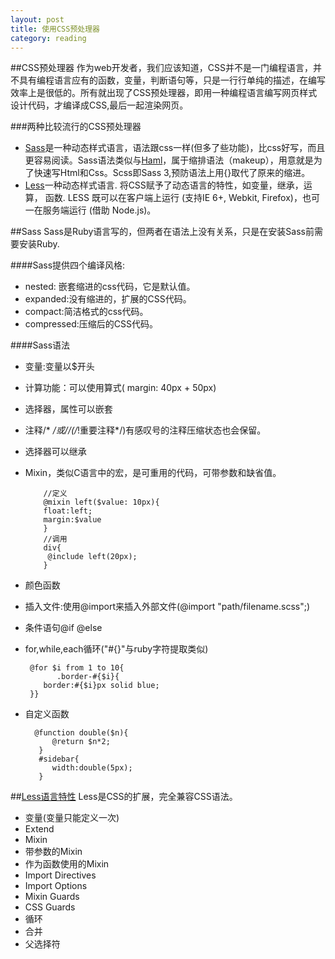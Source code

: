 ```yaml
---
layout: post
title: 使用CSS预处理器
category: reading
---
```


##CSS预处理器
作为web开发者，我们应该知道，CSS并不是一门编程语言，并不具有编程语言应有的函数，变量，判断语句等，只是一行行单纯的描述，在编写效率上是很低的。所有就出现了CSS预处理器，即用一种编程语言编写网页样式设计代码，才编译成CSS,最后一起渲染网页。

###两种比较流行的CSS预处理器

* [Sass](http://sass-lang.com/)是一种动态样式语言，语法跟css一样(但多了些功能)，比css好写，而且更容易阅读。Sass语法类似与[Haml](http://haml.info/)，属于缩排语法（makeup），用意就是为了快速写Html和Css。Scss即Sass 3,预防语法上用{}取代了原来的缩进。
* [Less](http://www.lesscss.net/)一种动态样式语言. 将CSS赋予了动态语言的特性，如变量，继承，运算， 函数. LESS 既可以在客户端上运行 (支持IE 6+, Webkit, Firefox)，也可一在服务端运行 (借助 Node.js)。

##Sass
Sass是Ruby语言写的，但两者在语法上没有关系，只是在安装Sass前需要安装Ruby.

####Sass提供四个编译风格:

* nested: 嵌套缩进的css代码，它是默认值。
* expanded:没有缩进的，扩展的CSS代码。
* compact:简洁格式的css代码。
* compressed:压缩后的CSS代码。

####Sass语法

* 变量:变量以$开头
* 计算功能：可以使用算式( margin: 40px + 50px)
* 选择器，属性可以嵌套
* 注释/* */或//(/*!重要注释*/)有感叹号的注释压缩状态也会保留。
* 选择器可以继承
* Mixin，类似C语言中的宏，是可重用的代码，可带参数和缺省值。
          

          //定义
          @mixin left($value: 10px){
          float:left;
          margin:$value
          }
          //调用
          div{
           @include left(20px);
          }

* 颜色函数
* 插入文件:使用@import来插入外部文件(@import "path/filename.scss";)
* 条件语句@if  @else
* for,while,each循环("#{}"与ruby字符提取类似)　
       

       @for $i from 1 to 10{
             .border-#{$i}{
	      border:#{$i}px solid blue;
       }}

* 自定义函数
         

        @function double($n){
            @return $n*2;
         }
         #sidebar{
            width:double(5px);
         }


##[Less语言特性](http://less.bootcss.com/features/)
Less是CSS的扩展，完全兼容CSS语法。

* 变量(变量只能定义一次)
* Extend
* Mixin
* 带参数的Mixin
* 作为函数使用的Mixin
* Import Directives
* Import Options
* Mixin Guards
* CSS Guards
* 循环
* 合并
* 父选择符